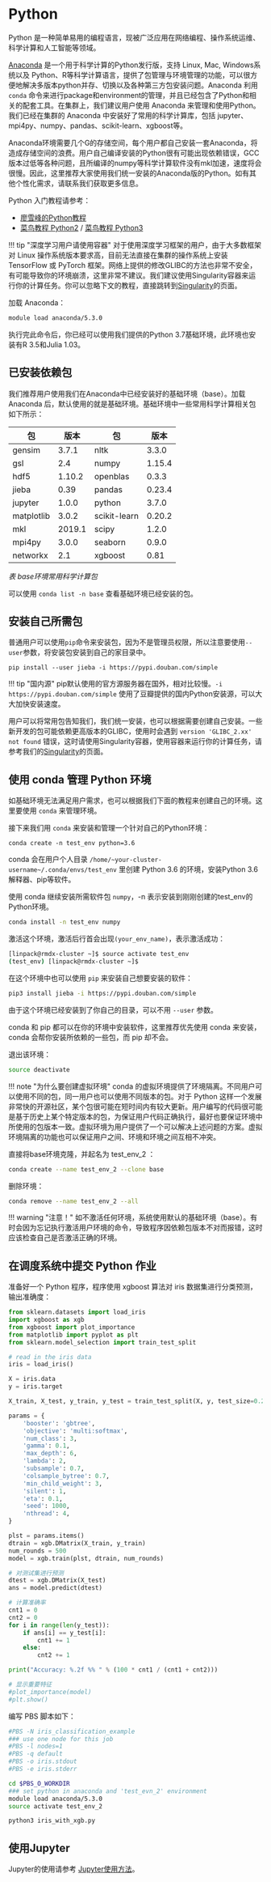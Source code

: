# Python

Python 是一种简单易用的编程语言，现被广泛应用在网络编程、操作系统运维、科学计算和人工智能等领域。

[Anaconda][1] 是一个用于科学计算的Python发行版，支持 Linux, Mac, Windows系统以及 Python、R等科学计算语言，提供了包管理与环境管理的功能，可以很方便地解决多版本python并存、切换以及各种第三方包安装问题。Anaconda 利用 `conda` 命令来进行package和environment的管理，并且已经包含了Python和相关的配套工具。在集群上，我们建议用户使用 Anaconda 来管理和使用Python。我们已经在集群的 Anaconda 中安装好了常用的科学计算库，包括 jupyter、mpi4py、numpy、pandas、scikit-learn、xgboost等。

Anaconda环境需要几个G的存储空间，每个用户都自己安装一套Anaconda，将造成存储空间的浪费。用户自己编译安装的Python很有可能出现依赖错误，GCC版本过低等各种问题，且所编译的numpy等科学计算软件没有mkl加速，速度将会很慢。因此，这里推荐大家使用我们统一安装的Anaconda版的Python。如有其他个性化需求，请联系我们获取更多信息。

Python 入门教程请参考：

* [廖雪峰的Python教程][3]
* [菜鸟教程 Python2][4] / [菜鸟教程 Python3][5]

!!! tip "深度学习用户请使用容器"
        对于使用深度学习框架的用户，由于大多数框架对 Linux 操作系统版本要求高，目前无法直接在集群的操作系统上安装 TensorFlow 或 PyTorch 框架。网络上提供的修改GLIBC的方法也非常不安全，有可能导致你的环境崩溃，这里非常不建议。我们建议使用Singularity容器来运行你的计算任务。你可以忽略下文的教程，直接跳转到[Singularity](singularity.md)的页面。

加载 Anaconda：
```bash
module load anaconda/5.3.0
```

执行完此命令后，你已经可以使用我们提供的Python 3.7基础环境，此环境也安装有R 3.5和Julia 1.03。

## 已安装依赖包

我们推荐用户使用我们在Anaconda中已经安装好的基础环境（base）。加载 Anaconda 后，默认使用的就是基础环境。基础环境中一些常用科学计算相关包如下所示：

| 包         	| 版本   	| 包           	| 版本   	|
|------------	|--------	|--------------	|--------	|
| gensim     	| 3.7.1  	| nltk         	| 3.3.0  	|
| gsl        	| 2.4    	| numpy        	| 1.15.4 	|
| hdf5       	| 1.10.2 	| openblas     	| 0.3.3  	|
| jieba      	| 0.39   	| pandas       	| 0.23.4 	|
| jupyter    	| 1.0.0  	| python       	| 3.7.0  	|
| matplotlib 	| 3.0.2  	| scikit-learn 	| 0.20.2 	|
| mkl        	| 2019.1 	| scipy        	| 1.2.0  	|
| mpi4py     	| 3.0.0  	| seaborn      	| 0.9.0  	|
| networkx   	| 2.1    	| xgboost      	| 0.81   	|

*表 base环境常用科学计算包*

可以使用 `conda list -n base` 查看基础环境已经安装的包。

## 安装自己所需包

普通用户可以使用`pip`命令来安装包，因为不是管理员权限，所以注意要使用`--user`参数，将安装包安装到自己的家目录中。

```base
pip install --user jieba -i https://pypi.douban.com/simple
```

!!! tip "国内源"
    pip默认使用的官方源服务器在国外，相对比较慢。`-i https://pypi.douban.com/simple` 使用了豆瓣提供的国内Python安装源，可以大大加快安装速度。

用户可以将常用包告知我们，我们统一安装，也可以根据需要创建自己安装。一些新开发的包可能依赖更高版本的GLIBC，使用时会遇到 `version 'GLIBC_2.xx' not found` 错误，这时请使用Singularity容器，使用容器来运行你的计算任务，请参考我们的[Singularity](singularity.md)的页面。

## 使用 conda 管理 Python 环境

如基础环境无法满足用户需求，也可以根据我们下面的教程来创建自己的环境。这里要使用 `conda` 来管理环境。

接下来我们用 `conda` 来安装和管理一个针对自己的Python环境：

```
conda create -n test_env python=3.6
```

conda 会在用户个人目录 `/home/~your-cluster-username~/.conda/envs/test_env` 里创建 Python 3.6 的环境，安装Python 3.6解释器、pip等软件。

使用 conda 继续安装所需软件包 `numpy`，-n 表示安装到刚刚创建的test_env的Python环境。

```bash
conda install -n test_env numpy
```

激活这个环境，激活后行首会出现`(your_env_name)`，表示激活成功：

```bash
[linpack@rmdx-cluster ~]$ source activate test_env
(test_env) [linpack@rmdx-cluster ~]$
```

在这个环境中也可以使用 `pip` 来安装自己想要安装的软件：

```bash
pip3 install jieba -i https://pypi.douban.com/simple
```

由于这个环境已经安装到了你自己的目录，可以不用 `--user` 参数。

conda 和 pip 都可以在你的环境中安装软件，这里推荐优先使用 conda 来安装，conda 会帮你安装所依赖的一些包，而 pip 却不会。

退出该环境：

```bash
source deactivate
```

!!! note "为什么要创建虚拟环境"
    conda 的虚拟环境提供了环境隔离。不同用户可以使用不同的包，同一用户也可以使用不同版本的包。对于 Python 这样一个发展非常快的开源社区，某个包很可能在短时间内有较大更新。用户编写的代码很可能是基于历史上某个特定版本的包，为保证用户代码正确执行，最好也要保证环境中所使用的包版本一致。虚拟环境为用户提供了一个可以解决上述问题的方案。虚拟环境隔离的功能也可以保证用户之间、环境和环境之间互相不冲突。

直接将base环境克隆，并起名为 test_env_2 ：


```bash
conda create --name test_env_2 --clone base
```

删除环境：

```bash
conda remove --name test_env_2 --all
```

!!! warning "注意！"
    如不激活任何环境，系统使用默认的基础环境（base）。有时会因为忘记执行激活用户环境的命令，导致程序因依赖包版本不对而报错，这时应该检查自己是否激活正确的环境。

## 在调度系统中提交 Python 作业

准备好一个 Python 程序，程序使用 xgboost 算法对 iris 数据集进行分类预测，输出准确度：

```python
from sklearn.datasets import load_iris
import xgboost as xgb
from xgboost import plot_importance
from matplotlib import pyplot as plt
from sklearn.model_selection import train_test_split

# read in the iris data
iris = load_iris()

X = iris.data
y = iris.target

X_train, X_test, y_train, y_test = train_test_split(X, y, test_size=0.2, random_state=1234565)

params = {
    'booster': 'gbtree',
    'objective': 'multi:softmax',
    'num_class': 3,
    'gamma': 0.1,
    'max_depth': 6,
    'lambda': 2,
    'subsample': 0.7,
    'colsample_bytree': 0.7,
    'min_child_weight': 3,
    'silent': 1,
    'eta': 0.1,
    'seed': 1000,
    'nthread': 4,
}

plst = params.items()
dtrain = xgb.DMatrix(X_train, y_train)
num_rounds = 500
model = xgb.train(plst, dtrain, num_rounds)

# 对测试集进行预测
dtest = xgb.DMatrix(X_test)
ans = model.predict(dtest)

# 计算准确率
cnt1 = 0
cnt2 = 0
for i in range(len(y_test)):
    if ans[i] == y_test[i]:
        cnt1 += 1
    else:
        cnt2 += 1

print("Accuracy: %.2f %% " % (100 * cnt1 / (cnt1 + cnt2)))

# 显示重要特征
#plot_importance(model)
#plt.show()
```

编写 PBS 脚本如下：

```bash
#PBS -N iris_classification_example
### use one node for this job
#PBS -l nodes=1
#PBS -q default
#PBS -o iris.stdout
#PBS -e iris.stderr

cd $PBS_O_WORKDIR
### set python in anaconda and 'test_evn_2' environment
module load anaconda/5.3.0
source activate test_env_2

python3 iris_with_xgb.py
```

## 使用Jupyter

Jupyter的使用请参考 [Jupyter使用方法](jupyter.md)。

[1]: https://www.anaconda.com/

[3]: https://www.liaoxuefeng.com/wiki/0014316089557264a6b348958f449949df42a6d3a2e542c000

[4]: http://www.runoob.com/python/python-tutorial.html

[5]: http://www.runoob.com/python3/python3-tutorial.html
